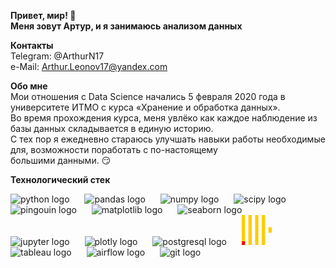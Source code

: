 **Привет, мир! 👋  
Меня зовут Артур, и я занимаюсь анализом данных**

**Контакты**  
Telegram: @ArthurN17  
e-Mail: Arthur.Leonov17@yandex.com

**Обо мне**  
Мои отношения с Data Science начались 5 февраля 2020 года в университете ИТМО с курса «Хранение и обработка данных».  
Во время прохождения курса, меня увлёко как каждое наблюдение из базы данных складывается в единую историю.  
С тех пор я ежедневно стараюсь улучшать навыки работы необходимые для, возможности поработать  с по-настоящему  
большими данными. 😏

**Технологический стек**
  <div align="left">
    <img src="https://cdn.jsdelivr.net/gh/devicons/devicon/icons/python/python-original.svg" height="48" alt="python logo"  />
    <img width="16" />  
    <img src="https://cdn.jsdelivr.net/gh/devicons/devicon/icons/pandas/pandas-original.svg" height="48" alt="pandas logo"  />
    <img width="16" />
    <img src="https://cdn.jsdelivr.net/gh/devicons/devicon/icons/numpy/numpy-original.svg" height="48" alt="numpy logo"  />
    <img width="16" />
    <img src="https://scipy.org/images/logo.svg" height="48" alt="scipy logo"  />
    <img width="16" />
    <img src="https://pingouin-stats.org/build/html/_static/pingouin.png" height="48" alt="pingouin logo"  />
    <img width="16" />
    <img src="https://upload.wikimedia.org/wikipedia/commons/0/01/Created_with_Matplotlib-logo.svg" height="48" alt="matplotlib logo"  />
    <img width="16" />
    <img src="https://seaborn.pydata.org/_images/logo-mark-lightbg.svg" height="48" alt="seaborn logo"  />
    <img width="16" />
  <div align="left">
    <img src="https://cdn.jsdelivr.net/gh/devicons/devicon/icons/jupyter/jupyter-original.svg" height="48" alt="jupyter logo"  />
    <img width="16" />
    <img src="https://plotly.com/all_static/images/icon-dash.png" height="48" alt="plotly logo"  />
    <img width="16" />
    <img src="https://upload.wikimedia.org/wikipedia/commons/2/29/Postgresql_elephant.svg" height="48" alt="postgresql logo"  />
    <img width="16" />
    <img src="https://raw.githubusercontent.com/ClickHouse/clickhouse-presentations/master/images/logo.png" height="48" alt="clickhouse logo"  />
    <img width="16" />
    <img src="https://cdn.worldvectorlogo.com/logos/tableau-software.svg" height="48" alt="tableau logo"  />
    <img width="16" />
    <img src="https://cwiki.apache.org/confluence/download/attachments/62693171/AIRFLOW?version=2&modificationDate=1567414976000&api=v2" height="48" alt="airflow logo"  />
    <img width="16" />
    <img src="https://cdn.jsdelivr.net/gh/devicons/devicon/icons/git/git-original.svg" height="48" alt="git logo"  />
    <img width="16" />
  </div>





